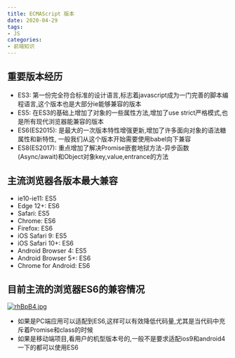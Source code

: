 ```yaml
---
title: ECMAScript 版本
date: 2020-04-29
tags:
- JS 
categories:
- 前端知识
---
```


## 重要版本经历
- ES3: 第一份完全符合标准的设计语言,标志着javascript成为一门完善的脚本编程语言,这个版本也是大部分ie能够兼容的版本
- ES5: 在ES3的基础上增加了对象的一些属性方法,增加了use strict严格模式,也是所有现代浏览器能兼容的版本
- ES6(ES2015): 是最大的一次版本特性增强更新,增加了许多面向对象的语法糖属性和新特性, 一般我们从这个版本开始需要使用babel向下兼容
- ES8(ES2017): 重点增加了解决Promise嵌套地狱方法-异步函数(Async/await)和Object对象key,value,entrance的方法

## 主流浏览器各版本最大兼容
- ie10-ie11: ES5
- Edge 12+: ES6
- Safari: ES5
- Chrome: ES6
- Firefox: ES6
- iOS Safari 9: ES5
- iOS Safari 10+: ES6
- Android Browser 4: ES5
- Android Browser 5+: ES6
- Chrome for Android: ES6

## 目前主流的浏览器ES6的兼容情况
[![rhBpB4.jpg](https://s3.ax1x.com/2020/12/26/rhBpB4.jpg)](https://imgchr.com/i/rhBpB4)

- 如果是PC端应用可以适配到ES6,这样可以有效降低代码量,尤其是当代码中充斥着Promise和class的时候
- 如果是移动端项目,看用户的机型版本号的,一般不是要求适配ios9和android4一下的都可以使用ES6
